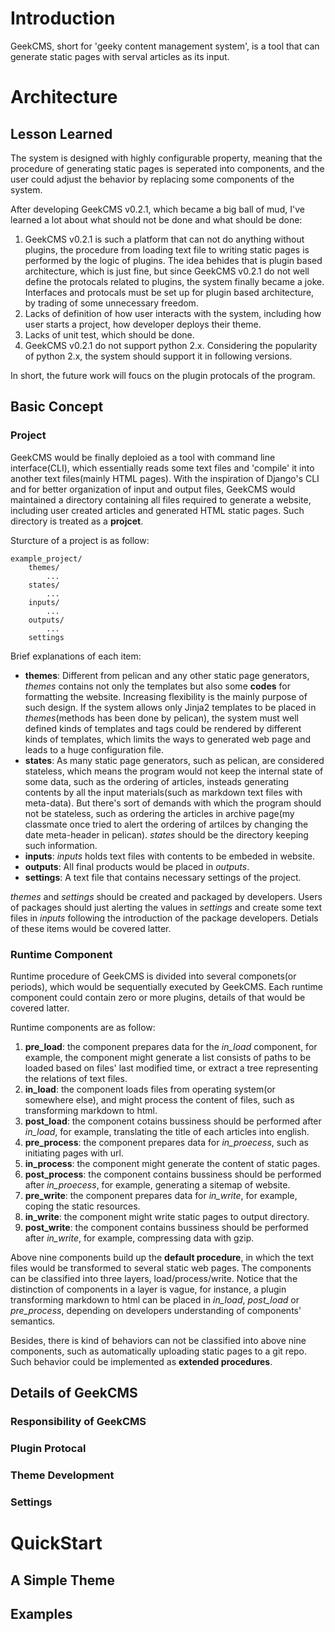 # Introduction

GeekCMS, short for 'geeky content management system', is a tool that can generate static pages with serval articles as its input.

# Architecture

## Lesson Learned
The system is designed with highly configurable property, meaning that the procedure of generating static pages is seperated into components, and the user could adjust the behavior by replacing some components of the system.

After developing GeekCMS v0.2.1, which became a big ball of mud, I've learned a lot about what should not be done and what should be done:

1. GeekCMS v0.2.1 is such a platform that can not do anything without plugins, the procedure from loading text file to writing static pages is performed by the logic of plugins. The idea behides that is plugin based architecture, which is just fine, but since GeekCMS v0.2.1 do not well define the protocals related to plugins, the system finally became a joke. Interfaces and protocals must be set up for plugin based architecture, by trading of some unnecessary freedom.
1. Lacks of definition of how user interacts with the system, including how user starts a project, how developer deploys their theme.
1. Lacks of unit test, which should be done.
1. GeekCMS v0.2.1 do not support python 2.x. Considering the popularity of python 2.x, the system should support it in following versions.

In short, the future work will foucs on the plugin protocals of the program.

## Basic Concept

### Project

GeekCMS would be finally deploied as a tool with command line interface(CLI), which essentially reads some text files and 'compile' it into another text files(mainly HTML pages). With the inspiration of Django's CLI and for better organization of input and output files, GeekCMS would maintained a directory containing all files required to generate a website, including user created articles and generated HTML static pages. Such directory is treated as a **projcet**.

Sturcture of a project is as follow:
	
	example_project/
		themes/
			...
		states/
			...
		inputs/
			...
		outputs/
			...
		settings

Brief explanations of each item:

* **themes**: Different from pelican and any other static page generators, _themes_ contains not only the templates but also some **codes** for formatting the website. Increasing flexibility is the mainly purpose of such design. If the system allows only Jinja2 templates to be placed in _themes_(methods has been done by pelican), the system must well defined kinds of templates and tags could be rendered by different kinds of templates, which limits the ways to generated web page and leads to a huge configuration file.
* **states**: As many static page generators, such as pelican, are considered stateless, which means the program would not keep the internal state of some data, such as the ordering of articles, insteads generating contents by all the input materials(such as markdown text files with meta-data). But there's sort of demands with which the program should not be stateless, such as ordering the articles in archive page(my classmate once tried to alert the ordering of artilces by changing the date meta-header in pelican). _states_ should be the directory keeping such information.
* **inputs**: _inputs_ holds text files with contents to be embeded in website.
* **outputs**: All final products would be placed in _outputs_.
* **settings**: A text file that contains necessary settings of the project.

_themes_ and _settings_ should be created and packaged by developers. Users of packages should just alerting the values in _settings_ and create some text files in _inputs_ following the introduction of the package developers. Detials of these items would be covered latter.

### Runtime Component

Runtime procedure of GeekCMS is divided into several componets(or periods), which would be sequentially executed by GeekCMS. Each runtime component could contain zero or more plugins, details of that would be covered latter.

Runtime components are as follow:

1. **pre_load**: the component prepares data for the _in\_load_ component, for example, the component might generate a list consists of paths to be loaded based on files' last modified time, or extract a tree representing the relations of text files.
1. **in_load**: the component loads files from operating system(or somewhere else), and might process the content of files, such as transforming markdown to html.
1. **post_load**: the component cotains bussiness should be performed after _in\_load_, for example, translating the title of each articles into english.
1. **pre_process**: the component prepares data for _in\_proecess_, such as initiating pages with url.
1. **in_process**: the component might generate the content of static pages.
1. **post_process**: the component contains bussiness should be performed after _in\_proecess_, for example, generating a sitemap of website.
1. **pre_write**: the component prepares data for _in\_write_, for example, coping the static resources.
1. **in_write**: the component might write static pages to output directory.
1. **post_write**: the component contains bussiness should be performed after _in\_write_, for example, compressing data with gzip.

Above nine components build up the **default procedure**, in which the text files would be transformed to several static web pages. The components can be classified into three layers, load/process/write. Notice that the distinction of components in a layer is vague, for instance, a plugin transforming markdown to html can be placed in _in\_load_, _post\_load_ or _pre\_process_, depending on developers understanding of components' semantics.

Besides, there is kind of behaviors can not be classified into above nine components, such as automatically uploading static pages to a git repo. Such behavior could be implemented as **extended procedures**.


## Details of GeekCMS

### Responsibility of GeekCMS

### Plugin Protocal

### Theme Development

### Settings

# QuickStart

## A Simple Theme

## Examples





 







